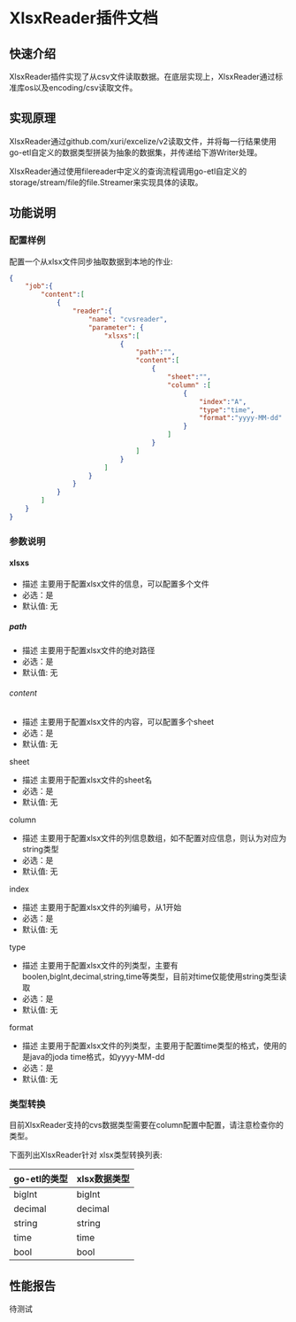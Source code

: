 # XlsxReader插件文档

## 快速介绍

XlsxReader插件实现了从csv文件读取数据。在底层实现上，XlsxReader通过标准库os以及encoding/csv读取文件。

## 实现原理

XlsxReader通过github.com/xuri/excelize/v2读取文件，并将每一行结果使用go-etl自定义的数据类型拼装为抽象的数据集，并传递给下游Writer处理。

XlsxReader通过使用filereader中定义的查询流程调用go-etl自定义的storage/stream/file的file.Streamer来实现具体的读取。

## 功能说明

### 配置样例

配置一个从xlsx文件同步抽取数据到本地的作业:

```json
{
    "job":{
        "content":[
            {
                "reader":{
                    "name": "cvsreader",
                    "parameter": {
                        "xlsxs":[
                            {
                                "path":"",
                                "content":[
                                    {
                                        "sheet":"",
                                        "column" :[
                                            {
                                                "index":"A",
                                                "type":"time",
                                                "format":"yyyy-MM-dd"
                                            }
                                        ]
                                    }
                                ]
                            }
                        ]
                    }
                }
            }
        ]
    }
}
```

### 参数说明

#### xlsxs

- 描述 主要用于配置xlsx文件的信息，可以配置多个文件
- 必选：是
- 默认值: 无

##### path

- 描述 主要用于配置xlsx文件的绝对路径
- 必选：是
- 默认值: 无

###### content

- 描述 主要用于配置xlsx文件的内容，可以配置多个sheet
- 必选：是
- 默认值: 无

sheet

- 描述 主要用于配置xlsx文件的sheet名
- 必选：是
- 默认值: 无

column

- 描述 主要用于配置xlsx文件的列信息数组，如不配置对应信息，则认为对应为string类型
- 必选：是
- 默认值: 无

index

- 描述 主要用于配置xlsx文件的列编号，从1开始
- 必选：是
- 默认值: 无

type

- 描述 主要用于配置xlsx文件的列类型，主要有boolen,bigInt,decimal,string,time等类型，目前对time仅能使用string类型读取
- 必选：是
- 默认值: 无

format

- 描述 主要用于配置xlsx文件的列类型，主要用于配置time类型的格式，使用的是java的joda time格式，如yyyy-MM-dd
- 必选：是
- 默认值: 无

### 类型转换

目前XlsxReader支持的cvs数据类型需要在column配置中配置，请注意检查你的类型。

下面列出XlsxReader针对 xlsx类型转换列表:

| go-etl的类型 | xlsx数据类型 |
| ------------ | ------------ |
| bigInt       | bigInt       |
| decimal      | decimal      |
| string       | string       |
| time         | time         |
| bool         | bool         |

## 性能报告

待测试